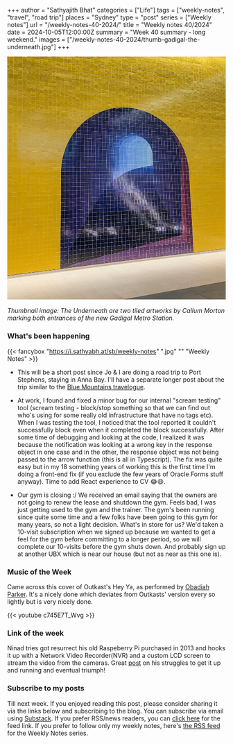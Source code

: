 +++
author = "Sathyajith Bhat"
categories = ["Life"]
tags = ["weekly-notes", "travel", "road trip"]
places = "Sydney"
type = "post"
series = ["Weekly notes"]
url = "/weekly-notes-40-2024/"
title = "Weekly notes 40/2024"
date = 2024-10-05T12:00:00Z
summary = "Week 40 summary - long weekend."
images = ["/weekly-notes-40-2024/thumb-gadigal-the-underneath.jpg"]
+++

![](thumb-gadigal-the-underneath.jpg)

_Thumbnail image: The Underneath are two tiled artworks by Callum Morton marking both entrances of the new Gadigal Metro Station._ 

### What's been happening

{{< fancybox "https://i.sathyabh.at/sb/weekly-notes" ".jpg" "" "Weekly Notes" >}}

* This will be a short post since Jo & I are doing a road trip to Port Stephens, staying in Anna Bay. I'll have a separate longer post about the trip similar to the [Blue Mountains travelogue](/2023/05/07/blue-mountains-day-trip-travelogue/).
* At work, I found and fixed a minor bug for our  internal "scream testing" tool (scream testing - block/stop something so that we can find out who's using for some really old infrastructure that have no tags etc). When I was testing the tool, I noticed that the tool reported it couldn't successfully block even when it completed the block successfully. After some time of debugging and looking at the code, I realized it was because the notification was looking at a wrong key in the response object in one case and in the other, the response object was not being passed to the arrow function (this is all in Typescript). The fix was quite easy but in my 18 something years of working this is the first time I'm doing a front-end fix (if you exclude the few years of Oracle Forms stuff anyway). Time to add React experience to CV 😂😆.

* Our gym is closing :/ We received an email saying that the owners are not going to renew the lease and shutdown the gym. Feels bad, I was just getting used to the gym and the trainer. The gym's been running since quite some time and a few folks have been going to this gym for many years, so not a light decision. What's in store for us? We'd taken a 10-visit subscription when we signed up because we wanted to get a feel for the gym before committing to a longer period, so we will complete our 10-visits before the gym shuts down. And probably sign up at another UBX which is near our house (but not as near as this one is).

### Music of the Week

Came across this cover of Outkast's Hey Ya, as performed by [Obadiah Parker](https://youtu.be/c745E7T_Wvg). It's a nicely done which deviates from Outkasts' version every so lightly but is very nicely done. 

  {{< youtube c745E7T_Wvg >}}

### Link of the week

Ninad tries got resurrect his old Raspeberry Pi purchased in 2013 and hooks it up with a Network Video Recorder(NVR) and a custom LCD screen to stream the video from the cameras. Great [post](https://ninad.pundaliks.in/blog/2024/09/old-pi-gets-a-new-life/) on his struggles to get it up and running and eventual triumph!

### Subscribe to my posts

Till next week. If you enjoyed reading this post, please consider sharing it via the links below and subscribing to the blog. You can subscribe via email using [Substack](https://sathyabhat.substack.com/). If you prefer RSS/news readers, you can [click here](https://sathyabh.at/index.xml) for the feed link. If you prefer to follow only my weekly notes, here's [the RSS feed](https://sathyabh.at/series/weekly-notes/index.xml) for the Weekly Notes series. 
